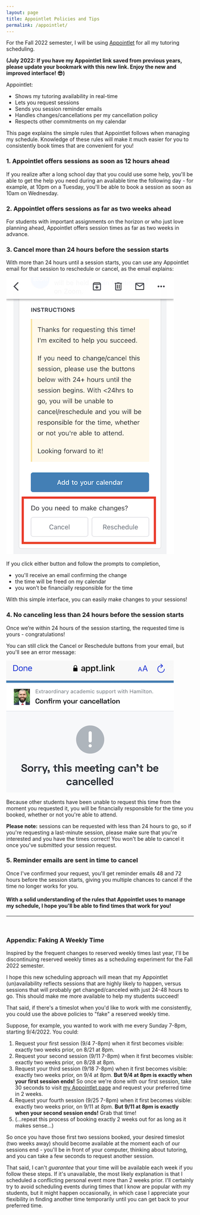 ```yaml
---
layout: page
title: Appointlet Policies and Tips
permalink: /appointlet/
---
```


For the Fall 2022 semester, I will be using <a href="https://appt.link/hamilton" target="_blank">Appointlet</a> for all my tutoring scheduling.

**(July 2022: If you have my Appointlet link saved from previous years, please update your bookmark with this new link. Enjoy the new and improved interface! 😎)**

Appointlet:

* Shows my tutoring availability in real-time
* Lets you request sessions
* Sends you session reminder emails
* Handles changes/cancellations per my cancellation policy
* Respects other commitments on my calendar

This page explains the simple rules that Appointlet follows when managing my schedule. Knowledge of these rules will make it much easier for you to consistently book times that are convenient for you!

### 1. Appointlet offers sessions as soon as 12 hours ahead
If you realize after a long school day that you could use some help, you'll be able to get the help you need during an available time the following day - for example, at 10pm on a Tuesday, you'll be able to book a session as soon as 10am on Wednesday.

### 2. Appointlet offers sessions as far as two weeks ahead
For students with important assignments on the horizon or who just love planning ahead, Appointlet offers session times as far as two weeks in advance.

### 3. Cancel more than 24 hours before the session starts
With more than 24 hours until a session starts, you can use any Appointlet email for that session to reschedule or cancel, as the email explains:

<img src="/static/images/appointlet/cancel-resched-boxes-red-small.jpg" class="screenshot"/>

If you click either button and follow the prompts to completion,
* you'll receive an email confirming the change
* the time will be freed on my calendar
* you won’t be financially responsible for the time

With this simple interface, you can easily make changes to your sessions!


### 4. No canceling less than 24 hours before the session starts
Once we’re within 24 hours of the session starting, the requested time is yours - congratulations!

You can still click the Cancel or Reschedule buttons from your email, but you'll see an error message:

<img src="/static/images/appointlet/failed-cancel-resized.png" class="screenshot"/>

Because other students have been unable to request this time from the moment you requested it, you will be financially responsible for the time you booked, whether or not you're able to attend.

**Please note:** sessions can be requested with less than 24 hours to go, so if you're requesting a last-minute session, please make sure that you're interested and you have the times correct! You won't be able to cancel it once you've submitted your session request.

### 5. Reminder emails are sent in time to cancel
Once I've confirmed your request, you'll get reminder emails 48 and 72 hours before the session starts, giving you multiple chances to cancel if the time no longer works for you.


#### With a solid understanding of the rules that Appointlet uses to manage my schedule, I hope you'll be able to find times that work for you!

----
<br>

### Appendix: Faking A Weekly Time
Inspired by the frequent changes to reserved weekly times last year, I'll be discontinuing reserved weekly times as a scheduling experiment for the Fall 2022 semester.

I hope this new scheduling approach will mean that my Appointlet (un)availability reflects sessions that are highly likely to happen, versus sessions that will probably get changed/canceled with just 24-48 hours to go. This should make me more available to help my students succeed!

That said, if there's a timeslot when you'd like to work with me consistently, you could use the above policies to "fake" a reserved weekly time.

Suppose, for example, you wanted to work with me every Sunday 7-8pm, starting 9/4/2022. You could:

1. Request your first session (9/4 7-8pm) when it first becomes visible: exactly two weeks prior, on 8/21 at 8pm.
2. Request your second session (9/11 7-8pm) when it first becomes visible: exactly two weeks prior, on 8/28 at 8pm.
3. Request your third session (9/18 7-8pm) when it first becomes visible: exactly two weeks prior, on 9/4 at 8pm. **But 9/4 at 8pm is exactly when your first session ends!** So once we're done with our first session, take 30 seconds to visit [my Appointlet page](https://appt.link/hamilton) and request your preferred time in 2 weeks.
4. Request your fourth session (9/25 7-8pm) when it first becomes visible: exactly two weeks prior, on 9/11 at 8pm. **But 9/11 at 8pm is exactly when your second session ends!** Grab that time!
5. (...repeat this process of booking exactly 2 weeks out for as long as it makes sense...)

So once you have those first two sessions booked, your desired timeslot (two weeks away) should become available at the moment each of our sessions end - you'll be in front of your computer, thinking about tutoring, and you can take a few seconds to request another session.

That said, I can't *guarantee* that your time will be available each week if you follow these steps. If it's unavailable, the most likely explanation is that I scheduled a conflicting personal event more than 2 weeks prior. I'll certainly try to avoid scheduling events during times that I know are popular with my students, but it might happen occasionally, in which case I appreciate your flexibility in finding another time temporarily until you can get back to your preferred time.
